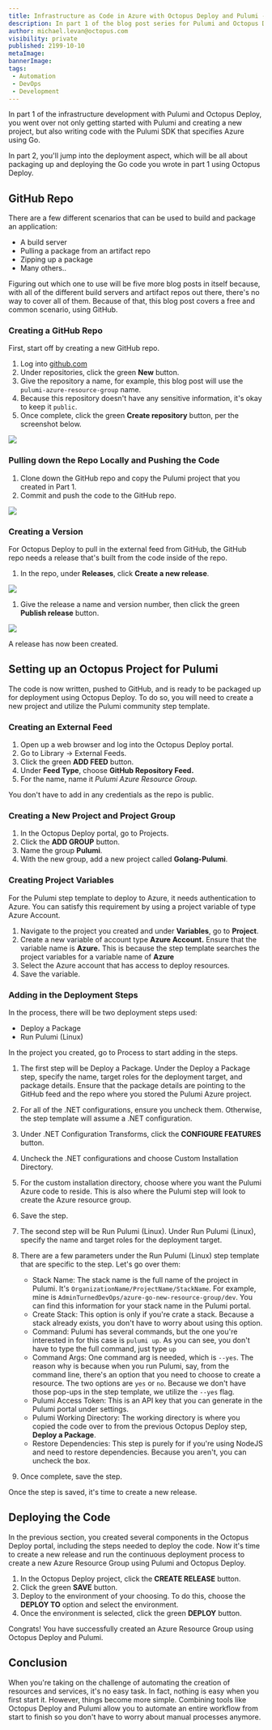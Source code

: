 ```yaml
---
title: Infrastructure as Code in Azure with Octopus Deploy and Pulumi - Part 2
description: In part 1 of the blog post series for Pulumi and Octopus Deploy, you learn about how to get Pulumi up and running. In this blog post, you learn how to tie it together with Octopus Deploy.
author: michael.levan@octopus.com
visibility: private
published: 2199-10-10 
metaImage: 
bannerImage: 
tags:
 - Automation
 - DevOps
 - Development
---
```


In part 1 of the infrastructure development with Pulumi and Octopus Deploy, you went over not only getting started with Pulumi and creating a new project, but also writing code with the Pulumi SDK that specifies Azure using Go.

In part 2, you'll jump into the deployment aspect, which will be all about packaging up and deploying the Go code you wrote in part 1 using Octopus Deploy.

## GitHub Repo

There are a few different scenarios that can be used to build and package an application:

- A build server
- Pulling a package from an artifact repo
- Zipping up a package
- Many others..

Figuring out which one to use will be five more blog posts in itself because, with all of the different build servers and artifact repos out there, there's no way to cover all of them. Because of that, this blog post covers a free and common scenario, using GitHub.

### Creating a GitHub Repo

First, start off by creating a new GitHub repo.

1. Log into [github.com](https://www.github.com)
2. Under repositories, click the green **New** button.
3. Give the repository a name, for example, this blog post will use the `pulumi-azure-resource-group` name.
4. Because this repository doesn't have any sensitive information, it's okay to keep it `public`.
5. Once complete, click the green **Create repository** button, per the screenshot below.

![](images/1.png)

### Pulling down the Repo Locally and Pushing the Code

1. Clone down the GitHub repo and copy the Pulumi project that you created in Part 1.
2. Commit and push the code to the GitHub repo.

![](images/2.png)

### Creating a Version

For Octopus Deploy to pull in the external feed from GitHub, the GitHub repo needs a release that's built from the code inside of the repo.

1. In the repo, under **Releases**, click **Create a new release**. 

![](images/3.png)

1. Give the release a name and version number, then click the green **Publish release** button.

![](images/4.png)

A release has now been created.

## Setting up an Octopus Project for Pulumi

The code is now written, pushed to GitHub, and is ready to be packaged up for deployment using Octopus Deploy. To do so, you will need to create a new project and utilize the Pulumi community step template.

### Creating an External Feed

1. Open up a web browser and log into the Octopus Deploy portal.
2. Go to Library → External Feeds.
3. Click the green **ADD FEED** button.
4. Under **Feed Type**, choose **GitHub Repository Feed.**
5. For the name, name it *Pulumi Azure Resource Group.*

You don't have to add in any credentials as the repo is public.

### Creating a New Project and Project Group

1. In the Octopus Deploy portal, go to Projects.
2. Click the **ADD GROUP** button.
3. Name the group **Pulumi**.
4. With the new group, add a new project called **Golang-Pulumi**.

### Creating Project Variables

For the Pulumi step template to deploy to Azure, it needs authentication to Azure. You can satisfy this requirement by using a project variable of type Azure Account.

1. Navigate to the project you created and under **Variables**, go to **Project**.
2. Create a new variable of account type **Azure Account.** Ensure that the variable name is **Azure.** This is because the step template searches the project variables for a variable name of **Azure**
3. Select the Azure account that has access to deploy resources.
4. Save the variable.

### Adding in the Deployment Steps

In the process, there will be two deployment steps used:

- Deploy a Package
- Run Pulumi (Linux)

In the project you created, go to Process to start adding in the steps.

1. The first step will be Deploy a Package. Under the Deploy a Package step, specify the name, target roles for the deployment target, and package details. Ensure that the package details are pointing to the GitHub feed and the repo where you stored the Pulumi Azure project.
2. For all of the .NET configurations, ensure you uncheck them. Otherwise, the step template will assume a .NET configuration.
3. Under .NET Configuration Transforms, click the **CONFIGURE FEATURES** button.
4. Uncheck the .NET configurations and choose Custom Installation Directory.
5. For the custom installation directory, choose where you want the Pulumi Azure code to reside. This is also where the Pulumi step will look to create the Azure resource group.
6. Save the step.
7. The second step will be Run Pulumi (Linux). Under Run Pulumi (Linux), specify the name and target roles for the deployment target. 
8. There are a few parameters under the Run Pulumi (Linux) step template that are specific to the step. Let's go over them:
    - Stack Name: The stack name is the full name of the project in Pulumi. It's `OrganizationName/ProjectName/StackName`. For example, mine is `AdminTurnedDevOps/azure-go-new-resource-group/dev`. You can find this information for your stack name in the Pulumi portal.
    - Create Stack: This option is only if you're crate a stack. Because a stack already exists, you don't have to worry about using this option.
    - Command: Pulumi has several commands, but the one you're interested in for this case is `pulumi up`. As you can see, you don't have to type the full command, just type `up`
    - Command Args: One command arg is needed, which is `--yes`. The reason why is because when you run Pulumi, say, from the command line, there's an option that you need to choose to create a resource. The two options are `yes` or `no`. Because we don't have those pop-ups in the step template, we utilize the `--yes` flag.
    - Pulumi Access Token: This is an API key that you can generate in the Pulumi portal under settings.
    - Pulumi Working Directory: The working directory is where you copied the code over to from the previous Octopus Deploy step, **Deploy a Package**.
    - Restore Dependencies: This step is purely for if you're using NodeJS and need to restore dependencies. Because you aren't, you can uncheck the box.

  9. Once complete, save the step.

Once the step is saved, it's time to create a new release.

## Deploying the Code

In the previous section, you created several components in the Octopus Deploy portal, including the steps needed to deploy the code. Now it's time to create a new release and run the continuous deployment process to create a new Azure Resource Group using Pulumi and Octopus Deploy.

1. In the Octopus Deploy project, click the **CREATE RELEASE** button.
2. Click the green **SAVE** button.
3. Deploy to the environment of your choosing. To do this, choose the **DEPLOY TO** option and select the environment. 
4. Once the environment is selected, click the green **DEPLOY** button.

Congrats! You have successfully created an Azure Resource Group using Octopus Deploy and Pulumi.

## Conclusion

When you're taking on the challenge of automating the creation of resources and services, it's no easy task. In fact, nothing is easy when you first start it. However, things become more simple. Combining tools like Octopus Deploy and Pulumi allow you to automate an entire workflow from start to finish so you don't have to worry about manual processes anymore.